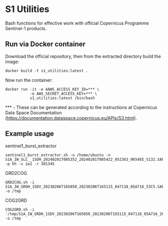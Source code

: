 # S1 Utilities

Bash functions for effective work with official Copernicus Programme Sentinel-1 products.

## Run via Docker container

Download the official repository, then from the extracted directory build the image:

```
docker build -t s1_utilities:latest .
```
Now run the container:
```
docker run -it -e AAWS_ACCESS_KEY_ID=*** \
           -e AWS_SECRET_ACCESS_KEY=*** \ 
           s1_utilities:latest /bin/bash
```
*** - These can be generated according to the instructions at Copernicus Data Space Documentation (https://documentation.dataspace.copernicus.eu/APIs/S3.html).

## Example usage
sentinel1_burst_extractor
```
sentinel1_burst_extractor.sh -o /home/ubuntu -n S1A_IW_SLC__1SDH_20240201T085352_20240201T085422_052363_0654EE_5132.SAFE -p hh -s iw1 -r 301345
```
GRD2COG
```
GRD2COG.sh -i S1A_IW_GRDH_1SDV_20230206T165050_20230206T165115_047118_05A716_53C5.SAFE.zip -o /tmp
```
COG2GRD
```
COG2GRD.sh -i '/tmp/S1A_IW_GRDH_1SDV_20230206T165050_20230206T165115_047118_05A716_2626_COG.zip' -o /tmp
```
